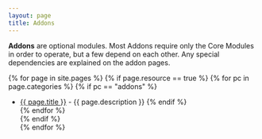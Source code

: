 ```yaml
---
layout: page
title: Addons
---
```


**Addons** are optional modules.  Most Addons require only the Core Modules in order to operate, but a few depend on each other.  Any special dependencies are explained on the addon pages.

  {% for page in site.pages %}
  {% if page.resource == true %}
  {% for pc in page.categories %}
  {% if pc == "addons" %}
  * <a href="{{ page.url }}">{{ page.title }}</a> - {{ page.description }}
  {% endif %}   
  {% endfor %}  
  {% endif %}  
  {% endfor %} 

